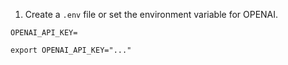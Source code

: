 1. Create a `.env` file or set the environment variable for OPENAI.

```
OPENAI_API_KEY=
```

`export OPENAI_API_KEY="..."`

